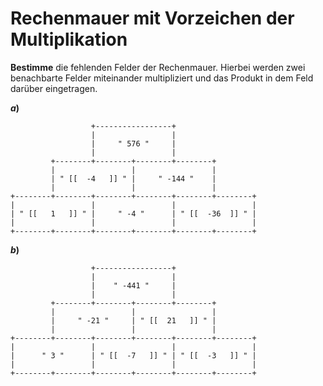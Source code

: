 <!--
version:  0.0.1

language: de

@style
input {
    text-align: center;
}

.flex-container {
    display: flex;
    flex-wrap: wrap;
    align-items: stretch;
    gap: 20px;
}

.flex-child {
    flex: 1;
    min-width: 350px;
    margin-right: 20px;
}

@media (max-width: 400px) {
    .flex-child {
        flex: 100%;
        margin-right: 0;
    }
}


.vertical-text {
    writing-mode: vertical-rl;
    transform: rotate(180deg);
    text-align: center;
}
@end

formula: \carry   \textcolor{red}{\scriptsize #1}
formula: \digit   \rlap{\carry{#1}}\phantom{#2}#2
formula: \permil  \text{‰}

import: https://raw.githubusercontent.com/LiaTemplates/Tikz-Jax/main/README.md

script: https://cdn.jsdelivr.net/gh/LiaTemplates/Tikz-Jax@main/dist/index.js


tags: Negative Zahlen, Multiplikation, Division, mittel, niedrig, Bestimme

comment: Eine Rechenmauer für die Multiplikation mit negativen Zahlen. Fülle alle Felder aus.

author: Martin Lommatzsch

-->




# Rechenmauer mit Vorzeichen der Multiplikation

**Bestimme** die fehlenden Felder der Rechenmauer. Hierbei werden zwei benachbarte Felder miteinander multipliziert und das Produkt in dem Feld darüber eingetragen.





__$a)\;\;$__

``` ascii
                  +-----------------+
                  |                 |
                  |     " 576 "     |
                  |                 |
         +--------+--------+--------+--------+
         |                 |                 |
         | " [[  -4   ]] " |     " -144 "    |
         |                 |                 |
+--------+--------+--------+--------+--------+--------+
|                 |                 |                 |
| " [[   1   ]] " |     " -4 "      | " [[  -36  ]] " |
|                 |                 |                 |
+--------+--------+--------+--------+--------+--------+                                       
```




__$b)\;\;$__

``` ascii
                  +-----------------+
                  |                 |
                  |    " -441 "     |
                  |                 |
         +--------+--------+--------+--------+
         |                 |                 |
         |     " -21 "     | " [[  21   ]] " |
         |                 |                 |
+--------+--------+--------+--------+--------+--------+
|                 |                 |                 |
|      " 3 "      | " [[  -7   ]] " | " [[  -3   ]] " |
|                 |                 |                 |
+--------+--------+--------+--------+--------+--------+                                       
```









